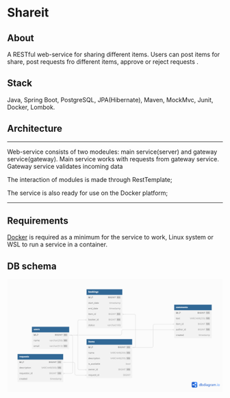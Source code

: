 # Shareit

## About
A RESTful web-service for sharing different items. Users can post items for share, post requests fro different items, approve or reject requests .

## Stack
Java, Spring Boot, PostgreSQL, JPA(Hibernate), Maven, MockMvc, Junit, Docker, Lombok.

## Architecture
_______________________________________________________________
Web-service consists of two modeules: main service(server) and gateway service(gateway). 
Main service works with requests from gateway service. Gateway service validates incoming data

The interaction of modules is made through RestTemplate;

The service is also ready for use on the Docker platform;
_______________________________________________________________

## Requirements
[Docker](https://www.docker.com/) is required as a minimum for the service to work, Linux system or WSL to run a service in a container. 

## DB schema
![Screenshot](schema.png)
